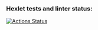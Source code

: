 ### Hexlet tests and linter status:
[![Actions Status](https://github.com/LovichLevich/python-project-83/actions/workflows/hexlet-check.yml/badge.svg)](https://github.com/LovichLevich/python-project-83/actions)